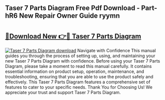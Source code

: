 ## Taser 7 Parts Diagram Free Pdf Download - Part-hR6 New Repair Owner Guide ryymn

# <h2><a href="http://dfs6z0j.blite.top/?on=Taser+7+Parts+Diagram">🔗Download New 👉🔴 Taser 7 Parts Diagram</a></h2>

[![Taser 7 Parts Diagram download](https://i.imgur.com/lujVjoI.png)](http://dfs6z0j.blite.top/?on=Taser+7+Parts+Diagram)
Navigate with Confidence This manual guides you through the process of setting up, using, and maintaining your new Taser 7 Parts Diagram with confidence. Before using your Taser 7 Parts Diagram, please take a moment to read this manual carefully. It contains essential information on product setup, operation, maintenance, and troubleshooting, ensuring that you are able to use the product safely and effectively. This Taser 7 Parts Diagram features a comprehensive set of features to cater to your specific needs. Thank You for Choosing Us! We appreciate your trust and support Taser 7 Parts Diagram.
